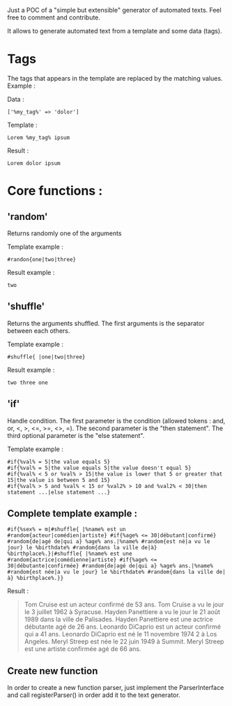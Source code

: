 Just a POC of a "simple but extensible" generator of automated texts. Feel free to comment and contribute.

It allows to generate automated text from a template and some data (tags).

# Tags

The tags that appears in the template are replaced by the matching values. Example :

Data :

    ['%my_tag%' => 'dolor']

Template :

    Lorem %my_tag% ipsum

Result :

    Lorem dolor ipsum

# Core functions :

## 'random'

Returns randomly one of the arguments

Template example :

    #randon{one|two|three}

Result example :

    two

## 'shuffle'

Returns the arguments shuffled. The first arguments is the separator between each others.

Template example :

    #shuffle{ |one|two|three}

Result example :

    two three one

## 'if'

Handle condition. The first parameter is the condition (allowed tokens : and, or, <, >, <=, >=, <>, =). The second parameter is the "then statement". The third optional parameter is the "else statement".

Template example :

    #if{%val% = 5|the value equals 5}
    #if{%val% = 5|the value equals 5|the value doesn't equal 5}
    #if{%val% < 5 or %val% > 15|the value is lower that 5 or greater that 15|the value is between 5 and 15}
    #if{%val% > 5 and %val% < 15 or %val2% > 10 and %val2% < 30|then statement ...|else statement ...}

## Complete template example :

    #if{%sex% = m|#shuffle{ |%name% est un #random{acteur|comédien|artiste} #if{%age% <= 30|débutant|confirmé} #random{de|agé de|qui a} %age% ans.|%name% #random{est né|a vu le jour} le %birthdate% #random{dans la ville de|à} %birthplace%.}|#shuffle{ |%name% est une #random{actrice|comédienne|artiste} #if{%age% <= 30|débutante|confirmée} #random{de|agé de|qui a} %age% ans.|%name% #random{est née|a vu le jour} le %birthdate% #random{dans la ville de|à} %birthplace%.}}

Result :

> Tom Cruise est un acteur confirmé de 53 ans. Tom Cruise a vu le jour le 3 juillet 1962 à Syracuse.
> Hayden Panettiere a vu le jour le 21 août 1989 dans la ville de Palisades. Hayden Panettiere est une actrice débutante agé de 26 ans.
> Leonardo DiCaprio est un acteur confirmé qui a 41 ans. Leonardo DiCaprio est né le 11 novembre 1974 2 à Los Angeles.
> Meryl Streep est née le 22 juin 1949 à Summit. Meryl Streep est une artiste confirmée agé de 66 ans.

## Create new function

In order to create a new function parser, just implement the ParserInterface and call registerParser() in order add it to the text generator.